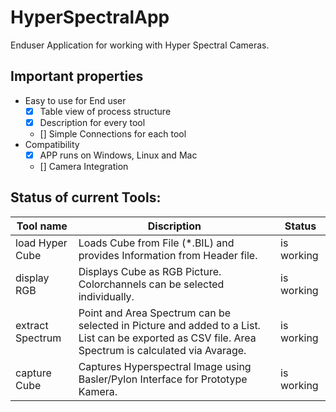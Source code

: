 # HyperSpectralApp

Enduser Application for working with Hyper Spectral Cameras. 

## Important properties

- Easy to use for End user
  - [x] Table view of process structure
  - [x] Description for every tool
  - [] Simple Connections for each tool
- Compatibility
  -  [x] APP runs on Windows, Linux and Mac
  - [] Camera Integration


## Status of current Tools:
| Tool name        | Discription                                                                                                                                        | Status     |
|------------------|----------------------------------------------------------------------------------------------------------------------------------------------------|------------|
| load Hyper Cube  | Loads Cube from File (*.BIL) and provides Information from Header file.                                                                            | is working |
| display RGB      | Displays Cube as RGB Picture. Colorchannels can be selected individually.                                                                          | is working |
| extract Spectrum | Point and Area Spectrum can be selected in Picture and added to a List. List can be exported as CSV file. Area Spectrum is calculated via Avarage. |is working|
| capture Cube     | Captures Hyperspectral Image using Basler/Pylon Interface for Prototype Kamera.                                                                     |is working|
